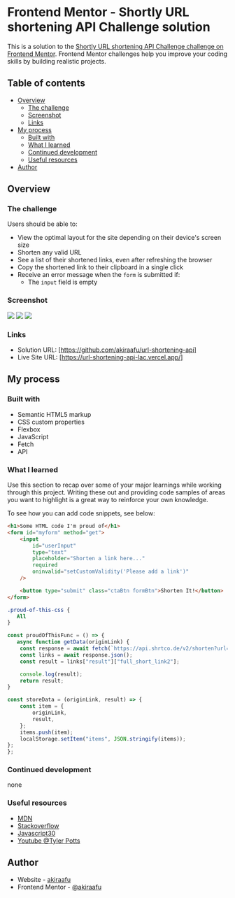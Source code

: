 # Frontend Mentor - Shortly URL shortening API Challenge solution

This is a solution to the [Shortly URL shortening API Challenge challenge on Frontend Mentor](https://www.frontendmentor.io/challenges/url-shortening-api-landing-page-2ce3ob-G). Frontend Mentor challenges help you improve your coding skills by building realistic projects.

## Table of contents

-   [Overview](#overview)
    -   [The challenge](#the-challenge)
    -   [Screenshot](#screenshot)
    -   [Links](#links)
-   [My process](#my-process)
    -   [Built with](#built-with)
    -   [What I learned](#what-i-learned)
    -   [Continued development](#continued-development)
    -   [Useful resources](#useful-resources)
-   [Author](#author)

## Overview

### The challenge

Users should be able to:

-   View the optimal layout for the site depending on their device's screen size
-   Shorten any valid URL
-   See a list of their shortened links, even after refreshing the browser
-   Copy the shortened link to their clipboard in a single click
-   Receive an error message when the `form` is submitted if:
    -   The `input` field is empty

### Screenshot

![](./1.png)
![](./2.png)
![](./3.png)

### Links

-   Solution URL: [https://github.com/akiraafu/url-shortening-api]
-   Live Site URL: [https://url-shortening-api-lac.vercel.app/]

## My process

### Built with

-   Semantic HTML5 markup
-   CSS custom properties
-   Flexbox
-   JavaScript
-   Fetch
-   API

### What I learned

Use this section to recap over some of your major learnings while working through this project. Writing these out and providing code samples of areas you want to highlight is a great way to reinforce your own knowledge.

To see how you can add code snippets, see below:

```html
<h1>Some HTML code I'm proud of</h1>
<form id="myform" method="get">
    <input
        id="userInput"
        type="text"
        placeholder="Shorten a link here..."
        required
        oninvalid="setCustomValidity('Please add a link')"
    />

    <button type="submit" class="ctaBtn formBtn">Shorten It!</button>
</form>
```

```css
.proud-of-this-css {
   All
}
```

```js
const proudOfThisFunc = () => {
   async function getData(originLink) {
    const response = await fetch(`https://api.shrtco.de/v2/shorten?url=${originLink}`);
    const links = await response.json();
    const result = links["result"]["full_short_link2"];

    console.log(result);
    return result;
}

const storeData = (originLink, result) => {
    const item = {
        originLink,
        result,
    };
    items.push(item);
    localStorage.setItem("items", JSON.stringify(items));
};
};
```

### Continued development

none

### Useful resources

-   [MDN](https://developer.mozilla.org/en-US/)
-   [Stackoverflow](https://stackoverflow.com/)
-   [Javascript30](https://javascript30.com/)
-   [Youtube @Tyler Potts](https://www.youtube.com/watch?v=6eFwtaZf6zc/)

## Author

-   Website - [akiraafu](https://github.com/akiraafu)
-   Frontend Mentor - [@akiraafu](https://www.frontendmentor.io/profile/akiraafu)
